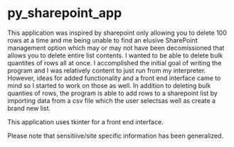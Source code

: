 # py_sharepoint_app

This  application was inspired by sharepoint only allowing you to delete 100 rows at a time and me being unable to find an elusive SharePoint management option which may or may not have been decomissioned that allows you to delete entire list contents. I wanted to be able to delete bulk quantites of rows all at once.
I accomplished the initial goal of writing the program and I was relatively content to just run from my interpreter. However, ideas for added functionality and a front end interface came to mind so I started to work on those as well. In addition to deleting bulk quanties of rows, the program is able to add rows to a sharepoint list by importing data from a csv file which the user selectsas well as create a brand new list.

This application uses tkinter for a front end interface.

Please note that sensitiive/site specific information has been generalized.
